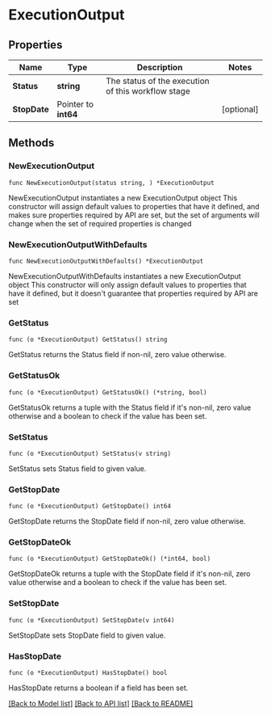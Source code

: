 # ExecutionOutput

## Properties

Name | Type | Description | Notes
------------ | ------------- | ------------- | -------------
**Status** | **string** | The status of the execution of this workflow stage | 
**StopDate** | Pointer to **int64** |  | [optional] 

## Methods

### NewExecutionOutput

`func NewExecutionOutput(status string, ) *ExecutionOutput`

NewExecutionOutput instantiates a new ExecutionOutput object
This constructor will assign default values to properties that have it defined,
and makes sure properties required by API are set, but the set of arguments
will change when the set of required properties is changed

### NewExecutionOutputWithDefaults

`func NewExecutionOutputWithDefaults() *ExecutionOutput`

NewExecutionOutputWithDefaults instantiates a new ExecutionOutput object
This constructor will only assign default values to properties that have it defined,
but it doesn't guarantee that properties required by API are set

### GetStatus

`func (o *ExecutionOutput) GetStatus() string`

GetStatus returns the Status field if non-nil, zero value otherwise.

### GetStatusOk

`func (o *ExecutionOutput) GetStatusOk() (*string, bool)`

GetStatusOk returns a tuple with the Status field if it's non-nil, zero value otherwise
and a boolean to check if the value has been set.

### SetStatus

`func (o *ExecutionOutput) SetStatus(v string)`

SetStatus sets Status field to given value.


### GetStopDate

`func (o *ExecutionOutput) GetStopDate() int64`

GetStopDate returns the StopDate field if non-nil, zero value otherwise.

### GetStopDateOk

`func (o *ExecutionOutput) GetStopDateOk() (*int64, bool)`

GetStopDateOk returns a tuple with the StopDate field if it's non-nil, zero value otherwise
and a boolean to check if the value has been set.

### SetStopDate

`func (o *ExecutionOutput) SetStopDate(v int64)`

SetStopDate sets StopDate field to given value.

### HasStopDate

`func (o *ExecutionOutput) HasStopDate() bool`

HasStopDate returns a boolean if a field has been set.


[[Back to Model list]](../README.md#documentation-for-models) [[Back to API list]](../README.md#documentation-for-api-endpoints) [[Back to README]](../README.md)


